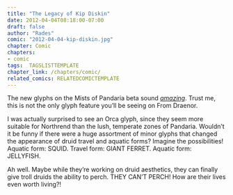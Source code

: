```yaml
---
title: "The Legacy of Kip Diskin"
date: 2012-04-04T08:18:00-07:00
draft: false
author: "Rades"
comic: "2012-04-04-kip-diskin.jpg"
chapter: Comic
chapters:
- comic
tags:  TAGSLISTTEMPLATE
chapter_link: /chapters/comic/
related_comics: RELATEDCOMICTEMPLATE
---
```


The new glyphs on the Mists of Pandaria beta sound *[amazing](http://mop.wowhead.com/search?q=date%3A2012-03-21#glyphs)*. Trust me, this is not the only glyph feature you’ll be seeing on From Draenor. 


I was actually surprised to see an Orca glyph, since they seem more suitable for Northrend than the lush, temperate zones of Pandaria. Wouldn’t it be funny if there were a huge assortment of minor glyphs that changed the appearance of druid travel and aquatic forms? Imagine the possibilities! Aquatic form: SQUID. Travel form: GIANT FERRET. Aquatic form: JELLYFISH.


Ah well. Maybe while they’re working on druid aesthetics, they can finally give troll druids the ability to perch. THEY CAN’T PERCH! How are their lives even worth living?!

